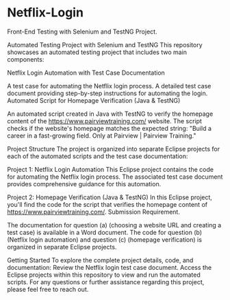 # Netflix-Login
Front-End Testing with Selenium and TestNG Project.

Automated Testing Project with Selenium and TestNG
This repository showcases an automated testing project that includes two main components:

Netflix Login Automation with Test Case Documentation

A test case for automating the Netflix login process.
A detailed test case document providing step-by-step instructions for automating the login.
Automated Script for Homepage Verification (Java & TestNG)

An automated script created in Java with TestNG to verify the homepage content of the https://www.pairviewtraining.com/ website. The script checks if the website's homepage matches the expected string: "Build a career in a fast-growing field. Only at Pairview | Pairview Training."

Project Structure
The project is organized into separate Eclipse projects for each of the automated scripts and the test case documentation:

Project 1: Netflix Login Automation
This Eclipse project contains the code for automating the Netflix login process. The associated test case document provides comprehensive guidance for this automation.


Project 2: Homepage Verification (Java & TestNG)
In this Eclipse project, you'll find the code for the script that verifies the homepage content of https://www.pairviewtraining.com/.
Submission Requirement.


The documentation for question (a) (choosing a website URL and creating a test case) is available in a Word document.
The code for question (b) (Netflix login automation) and question (c) (homepage verification) is organized in separate Eclipse projects.


Getting Started
To explore the complete project details, code, and documentation:
Review the Netflix login test case document.
Access the Eclipse projects within this repository to view and run the automated scripts.
For any questions or further assistance regarding this project, please feel free to reach out.




